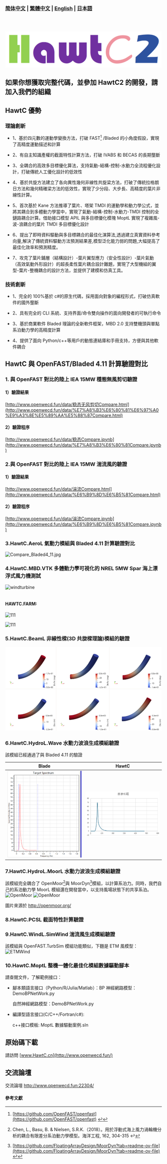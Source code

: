 ### [简体中文](./README.md) | [繁體中文](./README_FCN.md) | [English](./README_EN.md) | [日本語](./README_JP.md)
</br>
</br>

![HawtC](./docs/image/TheoryManualandBarchMarkreport/图标.png)
##  如果你想獲取完整代碼，並參加 HawtC2 的開發，請加入我們的組織

##  HawtC 優勢

###  理論創新

*     
    1、基於四元數的運動學變換方法，打破 FAST[^1] /Bladed 的小角度假設，實現了高精度運動描述和計算  
    
*     
    2、有自主知識產權的截面特性計算方法，打破 IVABS 和 BECAS 的長期壟斷  
    
*     
    3、全耦合的高效多目標優化算法，支持氣動-結構-控制-水動力全流程優化設計，打破傳統人工優化設計的低效性  
    
*     
    4、基於共旋方法建立了各向異性幾何非線性共旋梁方法，打破了傳統拉格朗日方法和幾何精確梁方法的低效性，實現了少分段、大步長、高精度的葉片非線性計算。  

    
*     
    5、首次基於 Kane 方法推導了葉片、塔架 TMDI 的運動學和動力學公式，並將其耦合到多體動力學當中，實現了氣動-結構-控制-水動力-TMDI 控制的全鏈路耦合計算。借助接口模型 APIL 與多目標優化模塊 MoptL 實現了複雜風-波-浪耦合的葉片 TMDI 多目標優化設計  

*     
    6、提出了即時資料驅動與多目標耦合的最佳化演算法,透過建立真實資料參考向量,解決了傳統資料驅動方法預測結果差,模型泛化能力弱的問題,大幅提高了最佳化效率和預測精度。

*     
    7、攻克了葉片鋪層（結構設計）-葉片翼型應力（安全性設計）-葉片氣動（高效氣動外形設計）的超長柔性葉片耦合設計難題，實現了大型機組的翼型-葉片-整機耦合的設計方法，並提供了建模和仿真工具。  
      
    

###   技術創新  

*     
    1、完全的 100%基於 c#的原生代碼，採用面向對象的編程形式，打破仿真軟件的國外壟斷  
    
*     
    2、具有完全的 CLI 系統、支持界面/命令雙向操作的面向開發者的可執行命令  
    
*     
    3、基於商業軟件 Bladed 理論的全新軟件框架，MBD 2.0 支持雙機頭與單點系泊動力學的高精度計算  
    
*     
    4、提供了面向 Python/c++等用戶的動態連結庫和手冊支持，方便與其他軟件耦合  
    

##   HawtC 與 OpenFAST/Bladed 4.11 計算驗證對比

###   1\. 與 OpenFAST 對比的陸上 IEA 15MW 穩態無風剪切驗證

####   1）驗證結果

[http://www.openwecd.fun/data/稳态无风剪切Compare.html](http://www.openwecd.fun/data/%E7%A8%B3%E6%80%81%E6%97%A0%E9%A3%8E%E5%89%AA%E5%88%87Compare.html)

####   2）驗證程序

[http://www.openwecd.fun/data/稳态Compare.ipynb](http://www.openwecd.fun/data/%E7%A8%B3%E6%80%81Compare.ipynb)

###   2.與 OpenFAST 對比的陸上 IEA 15MW 湍流風的驗證

####   1）驗證結果

[http://www.openwecd.fun/data/湍流Compare.html](http://www.openwecd.fun/data/%E6%B9%8D%E6%B5%81Compare.html)

####   2）驗證程序

[http://www.openwecd.fun/data/湍流Compare.ipynb](http://www.openwecd.fun/data/%E6%B9%8D%E6%B5%81Compare.ipynb)

###   3.HawtC.AeroL 氣動力模組與 Bladed 4.11 計算驗證對比

![Compare_Bladed4_11.jpg](./docs/Compare_Bladed4_11.jpg)

###   4.HawtC.MBD.VTK 多體動力學可視化的 NREL 5MW Spar 海上漂浮式風力機測試

![windturbine](./docs/image/TheoryManualandBarchMarkreport/12.webp)
<br/>
<br/>
#### HAWTC.FARM:

![111](./docs/image/TheoryManualandBarchMarkreport/wind-farm.webp)

![111](./docs/image/TheoryManualandBarchMarkreport/FARM_WindTurbine.gif)


###   5.HawtC.BeamL 非線性樑(3D 共旋樑理論)模組的驗證

![windturbine](./docs/image/TheoryManualandBarchMarkreport/BeamL.png)

###   6.HawtC.HydroL.Wave 水動力波浪生成模組驗證

  
該模組已經通過了與 Bladed 4.11 的驗證

| Blade	| HawtC|
|----|-----|
|![Blade](./docs/image/TheoryManualandBarchMarkreport/截图_20250412034847.png)|![HawtC](./docs/image/TheoryManualandBarchMarkreport/截图_20250412034808.png)|


###   7.HawtC.HydroL.MoorL 水動力波浪生成模組驗證

  
該模組完全耦合了 OpenMoor[^2]與 MoorDyn[^3]模組，以計算系泊力。同時，我們自己的系泊動力學 MoorL 模組還在開發當中，以支持風場狀態下的共享系泊。![OpenMoor](./docs/image/TheoryManualandBarchMarkreport/Case1-25.gif) ![OpenMoor](./docs/image/TheoryManualandBarchMarkreport/Case3-5.gif)

  
圖片來源於 http://openmoor.org/

###   8.HawtC.PCSL 截面特性計算驗證



###   9.HawtC.WindL.SimWind 湍流風生成模組驗證

  
該模組與 OpenFAST.TurbSim 模組功能類似，下麵是 ETM 風模型：![ETMWind](./docs/image/TheoryManualandBarchMarkreport/wind.webp)

###   10.HawtC.MoptL 整機一體化最佳化模組數據驅動腳本

  
請查閱文件，了解範例接口：

*     
    腳本類語言接口（Python/R/Julia/Matlab）：BP 神經網路模型：DemoBPNetWork.py
    
      
    自然神經網路模型：DemoBPNetWork.py
    
*     
    編譯型語言接口(C/C++/Fortran/c#):
    
      
    c++接口模板: MoptL 數據驅動案例.sln
    

##   原始碼下載

  
請訪問 [www.HawtC.cn](http://www.openwecd.fun/)

##   交流論壇

  
交流論壇 http://www.openwecd.fun:22304/

####   參考文獻

[^1]:[https://github.com/OpenFAST/openfast](https://github.com/OpenFAST/openfast) [↩](#user-content-fnref-1)
    
[^2]:Chen, L., Basu, B. & Nielsen, S.R.K.（2018）。用於浮動式海上風力渦輪機分析的耦合有限差分系泊動力學模型。海洋工程, 162, 304-315 ↩
    
[^3]:[https://github.com/FloatingArrayDesign/MoorDyn?tab=readme-ov-file](https://github.com/FloatingArrayDesign/MoorDyn?tab=readme-ov-file) [↩](#user-content-fnref-3)